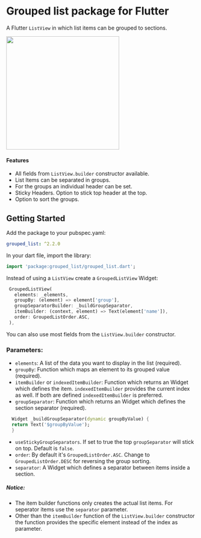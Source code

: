 # Grouped list package for Flutter 

A Flutter `ListView` in which list items can be grouped to sections.

<img src="https://raw.githubusercontent.com/Dimibe/grouped_list/master/assets/screenshot-for-readme.png" width="300">

#### Features
* All fields from `ListView.builder` constructor available.
* List Items can be separated in groups.
* For the groups an individual header can be set.
* Sticky Headers. Option to stick top header at the top.
* Option to sort the groups.

## Getting Started

 Add the package to your pubspec.yaml:

 ```yaml
 grouped_list: ^2.2.0
 ```
 
 In your dart file, import the library:

 ```Dart
import 'package:grouped_list/grouped_list.dart';
 ``` 
 
 Instead of using a `ListView` create a `GroupedListView` Widget:
 
 ```Dart
  GroupedListView(
    elements: _elements,
    groupBy: (element) => element['group'],
    groupSeparatorBuilder: _buildGroupSeparator,
    itemBuilder: (context, element) => Text(element['name']),
    order: GroupedListOrder.ASC,
  ),
```

You can also use most fields from the `ListView.builder` constructor.

### Parameters:
* `elements`: A list of the data you want to display in the list (required).
* `groupBy`: Function which maps an element to its grouped value (required). 
* `itemBuilder` or `indexedItemBuilder`: Function which returns an Widget which defines the item. `indexedItemBuilder` provides the current index as well. If both are defined `indexedItemBuilder` is preferred.
* `groupSeparator`: Function which returns an Widget which defines the section separator (required).  
```Dart
  Widget _buildGroupSeparator(dynamic groupByValue) {
  return Text('$groupByValue');
  }
```  
* `useStickyGroupSeparators`. If set to true the top `groupSeparator` will stick on top. Default is `false`.
* `order`: By default it's `GroupedListOrder.ASC`. Change to `GroupedListOrder.DESC` for reversing the group sorting.
* `separator`: A Widget which defines a separator between items inside a section.

##### Notice: 
 * The item builder functions only creates the actual list items. For seperator items use the `separator` parameter.
 * Other than the `itemBuilder` function of the `ListView.builder` constructor the function provides the specific element instead of the index as parameter.
